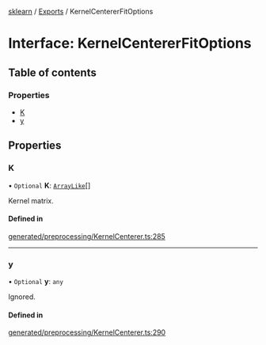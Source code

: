 [sklearn](../readme.md) / [Exports](../modules.md) / KernelCentererFitOptions

# Interface: KernelCentererFitOptions

## Table of contents

### Properties

- [K](KernelCentererFitOptions.md#k)
- [y](KernelCentererFitOptions.md#y)

## Properties

### K

• `Optional` **K**: [`ArrayLike`](../modules.md#arraylike)[]

Kernel matrix.

#### Defined in

[generated/preprocessing/KernelCenterer.ts:285](https://github.com/transitive-bullshit/scikit-learn-ts/blob/367336a/packages/sklearn/src/generated/preprocessing/KernelCenterer.ts#L285)

___

### y

• `Optional` **y**: `any`

Ignored.

#### Defined in

[generated/preprocessing/KernelCenterer.ts:290](https://github.com/transitive-bullshit/scikit-learn-ts/blob/367336a/packages/sklearn/src/generated/preprocessing/KernelCenterer.ts#L290)
